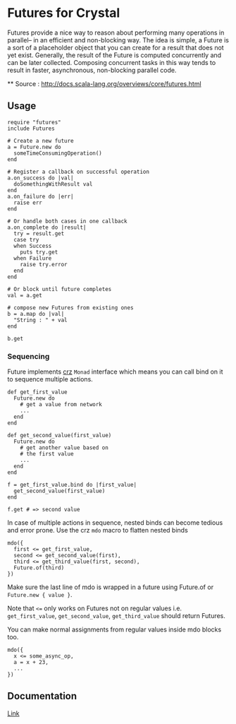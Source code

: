# Futures for Crystal
Futures provide a nice way to reason about performing many operations in parallel– in an efficient and non-blocking way. The idea is simple, a Future is a sort of a placeholder object that you can create for a result that does not yet exist. Generally, the result of the Future is computed concurrently and can be later collected. Composing concurrent tasks in this way tends to result in faster, asynchronous, non-blocking parallel code.

** Source : http://docs.scala-lang.org/overviews/core/futures.html

## Usage
```crystal
require "futures"
include Futures

# Create a new future
a = Future.new do
  someTimeConsumingOperation()
end

# Register a callback on successful operation
a.on_success do |val|
  doSomethingWithResult val
end
a.on_failure do |err|
  raise err
end

# Or handle both cases in one callback
a.on_complete do |result|
  try = result.get
  case try
  when Success
    puts try.get
  when Failure
    raise try.error
  end
end

# Or block until future completes
val = a.get

# compose new Futures from existing ones
b = a.map do |val|
  "String : " + val
end

b.get
```
### Sequencing
Future implements [crz](https://github.com/dhruvrajvanshi/crz) ```Monad``` interface
which means you can call bind on it to sequence multiple actions.
```crystal
def get_first_value
  Future.new do
    # get a value from network
    ...
  end
end

def get_second_value(first_value)
  Future.new do
    # get another value based on 
    # the first value
    ...
  end
end

f = get_first_value.bind do |first_value|
  get_second_value(first_value)
end

f.get # => second value
```

In case of multiple actions in sequence, nested binds can become
tedious and error prone. Use the crz ```mdo``` macro to flatten
nested binds
```crystal
mdo({
  first <= get_first_value,
  second <= get_second_value(first),
  third <= get_third_value(first, second),
  Future.of(third)
})
```
Make sure the last line of mdo is wrapped in a future using 
Future.of or ```Future.new { value }```.

Note that ```<=``` only works on Futures not on regular values 
i.e. ```get_first_value```, ```get_second_value```, ```get_third_value``` 
should return Futures.

You can make normal assignments from regular values inside mdo blocks too.
```crystal
mdo({
  x <= some_async_op,
  a = x + 23,
  ...
})
```

## Documentation
[Link](http://dhruvrajvanshi.github.io/crystal-futures/)
